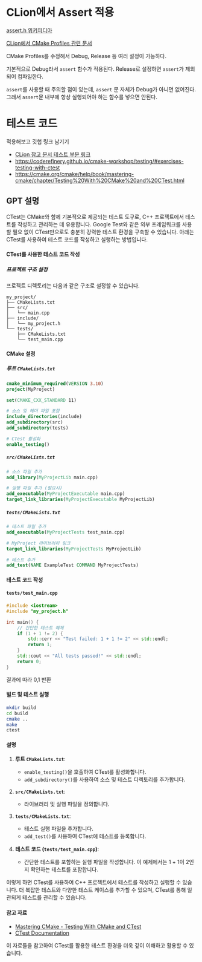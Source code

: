 # CLion에서 Assert 적용

[assert.h 위키피디아](https://ko.wikipedia.org/wiki/Assert.h)

[CLion에서 CMake Profiles 관련 문서](https://www.jetbrains.com/help/clion/cmake-profile.html#CMakeProfileSwitcher)

CMake Profiles를 수정해서 Debug, Release 등 여러 설정이 가능하다.

기본적으로 Debug라서 `assert` 함수가 적용된다. Release로 설정하면 `assert`가 제외되어 컴파일한다.

`assert`를 사용할 때 주의할 점이 있는데, `assert` 문 자체가 Debug가 아니면 없어진다.   
그래서 `assert`문 내부에 항상 실행되어야 하는 함수를 넣으면 안된다.

# 테스트 코드

적용해보고 깃헙 링크 남기기

- [CLion 참고 문서 테스트 부분 링크](https://www.jetbrains.com/help/clion/unit-testing-tutorial.html)
- https://coderefinery.github.io/cmake-workshop/testing/#exercises-testing-with-ctest
- https://cmake.org/cmake/help/book/mastering-cmake/chapter/Testing%20With%20CMake%20and%20CTest.html

## GPT 설명

CTest는 CMake와 함께 기본적으로 제공되는 테스트 도구로, C++ 프로젝트에서 테스트를 작성하고 관리하는 데 유용합니다. Google Test와 같은 외부 프레임워크를 사용할 필요 없이 CTest만으로도 충분히 강력한 테스트 환경을 구축할 수 있습니다. 아래는 CTest를 사용하여 테스트 코드를 작성하고 실행하는 방법입니다.
#### CTest를 사용한 테스트 코드 작성

##### 프로젝트 구조 설정

프로젝트 디렉토리는 다음과 같은 구조로 설정할 수 있습니다.
```
my_project/
├── CMakeLists.txt
├── src/
│   └── main.cpp
├── include/
│   └── my_project.h
└── tests/
    ├── CMakeLists.txt
    └── test_main.cpp
```

#### CMake 설정

##### 루트 `CMakeLists.txt`

```cmake
cmake_minimum_required(VERSION 3.10)
project(MyProject)

set(CMAKE_CXX_STANDARD 11)

# 소스 및 헤더 파일 포함
include_directories(include)
add_subdirectory(src)
add_subdirectory(tests)

# CTest 활성화
enable_testing()
```

##### `src/CMakeLists.txt`

```cmake
# 소스 파일 추가
add_library(MyProjectLib main.cpp)

# 실행 파일 추가 (필요시)
add_executable(MyProjectExecutable main.cpp)
target_link_libraries(MyProjectExecutable MyProjectLib)
```

##### `tests/CMakeLists.txt`

```cmake
# 테스트 파일 추가
add_executable(MyProjectTests test_main.cpp)

# MyProject 라이브러리 링크
target_link_libraries(MyProjectTests MyProjectLib)

# 테스트 추가
add_test(NAME ExampleTest COMMAND MyProjectTests)
```

#### 테스트 코드 작성

#### `tests/test_main.cpp`

```cpp
#include <iostream>
#include "my_project.h"

int main() {
    // 간단한 테스트 예제
    if (1 + 1 != 2) {
        std::cerr << "Test failed: 1 + 1 != 2" << std::endl;
        return 1;
    }
    std::cout << "All tests passed!" << std::endl;
    return 0;
}
```
결과에 따라 0,1 반환
#### 빌드 및 테스트 실행

```sh
mkdir build
cd build
cmake ..
make
ctest
```

#### 설명

1. **루트 `CMakeLists.txt`**:
   - `enable_testing()`을 호출하여 CTest를 활성화합니다.
   - `add_subdirectory()`를 사용하여 소스 및 테스트 디렉토리를 추가합니다.

2. **`src/CMakeLists.txt`**:
   - 라이브러리 및 실행 파일을 정의합니다.

3. **`tests/CMakeLists.txt`**:
   - 테스트 실행 파일을 추가합니다.
   - `add_test()`를 사용하여 CTest에 테스트를 등록합니다.

4. **테스트 코드 (`tests/test_main.cpp`)**:
   - 간단한 테스트를 포함하는 실행 파일을 작성합니다. 이 예제에서는 1 + 1이 2인지 확인하는 테스트를 포함합니다.

이렇게 하면 CTest를 사용하여 C++ 프로젝트에서 테스트를 작성하고 실행할 수 있습니다. 더 복잡한 테스트와 다양한 테스트 케이스를 추가할 수 있으며, CTest를 통해 일관되게 테스트를 관리할 수 있습니다.

#### 참고 자료
- [Mastering CMake - Testing With CMake and CTest](https://cmake.org/cmake/help/book/mastering-cmake/chapter/Testing%20With%20CMake%20and%20CTest.html)
- [CTest Documentation](https://cmake.org/cmake/help/latest/manual/ctest.1.html)

이 자료들을 참고하여 CTest를 활용한 테스트 환경을 더욱 깊이 이해하고 활용할 수 있습니다.